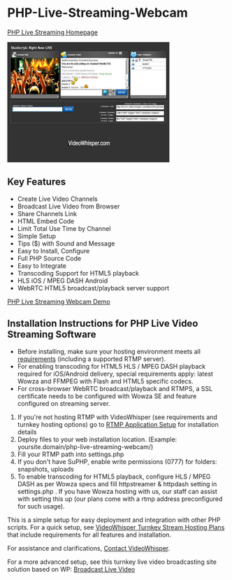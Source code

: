 # PHP-Live-Streaming-Webcam

[PHP Live Streaming Homepage](https://videowhisper.com/?p=php+live+streaming)

![PHP Live Streaming Webcam](/snapshots/ls_371x275.jpg)

## Key Features
 * Create Live Video Channels
 * Broadcast Live Video from Browser
 * Share Channels Link
 * HTML Embed Code
 * Limit Total Use Time by Channel
 * Simple Setup
 * Tips ($) with Sound and Message
 * Easy to Install, Configure
 * Full PHP Source Code
 * Easy to Integrate
 * Transcoding Support for HTML5 playback
 * HLS iOS / MPEG DASH Android
 * WebRTC HTML5 broadcast/playback server support

[PHP Live Streaming Webcam Demo](https://videowhisper.com/demos/livestreaming/)


## Installation Instructions for PHP Live Video Streaming Software
 * Before installing, make sure your hosting environment meets all [requirements](https://videowhisper.com/?p=Requirements) (including a supported RTMP server). 
 * For enabling transcoding for HTML5 HLS / MPEG DASH playback required for iOS/Android delivery, special requirements apply: latest Wowza and FFMPEG with Flash and HTML5 specific codecs.
 * For cross-browser WebRTC broadcast/playback and RTMPS, a SSL certificate needs to be configured with Wowza SE and feature configured on streaming server.

 1. If you're not hosting RTMP with VideoWhisper (see requirements and turnkey hosting options) go to [RTMP Application Setup](https://videowhisper.com/?p=RTMP+Applications) for installation details
 2. Deploy files to your web installation location. (Example: yoursite.domain/php-live-streaming-webcam/)
 3. Fill your RTMP path into settings.php
 4. If you don't have SuPHP, enable write permissions (0777) for folders: snapshots, uploads
 5. To enable transcoding for HTML5 playback, configure HLS / MPEG DASH as per Wowza specs and fill httpstreamer & httpdash setting in settings.php . 
If you have Wowza hosting with us, our staff can assist with setting this up (our plans come with a rtmp address preconfigured for such usage).


This is a simple setup for easy deployment and integration with other PHP scripts. 
For a quick setup, see [VideoWhisper Turnkey Stream Hosting Plans](https://videowhisper.com/?p=Wowza+Media+Server+Hosting#plans) that include requirements for all features and installation.

For assistance and clarifications, [Contact VideoWhisper](https://videowhisper.com/tickets_submit.php).


For a more advanced setup, see this turnkey live video broadcasting site solution based on WP: 
[Broadcast Live Video](https://broadcastlivevideo.com/) 

